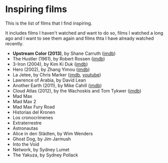 # Inspiring films

This is the list of films that I find inspiring.

It includes films I haven't watched and want to do so, films I watched a long ago and I want to see them again and films thta I have already watched recently.

  * **Upstream Color (2013)**, by Shane Carruth ([imdb](http://www.imdb.com/title/tt2084989/))
  * The Hustler (1961), by Robert Rossen ([imdb](http://www.imdb.com/title/tt0054997))
  * 3-Iron (2004), by Kim Ki Duk ([imdb](http://www.imdb.com/title/tt0423866))
  * Hero (2002), by Zhang Yimou ([imdb](http://www.imdb.com/title/tt0299977))
  * La Jetee, by Chris Marker ([imdb](http://www.imdb.com/title/tt0056119/?ref_=nv_sr_1), [youtube](https://www.youtube.com/watch?v=zKW8kLGJYXg))
  * Lawrence of Arabia, by David Lean
  * Another Earth (2011), by Mike Cahill ([imdb](http://www.imdb.com/title/tt1549572))
  * Cloud Atlas (2012), by the Wachoskis and Tom Tykwer ([imdb](http://www.imdb.com/name/nm0878756))
  * Mad Max
  * Mad Max 2
  * Mad Max Fury Road
  * Historias del Kronen
  * Los cronocrímenes
  * Extraterrestre
  * Astronautas
  * Alice in den Städten, by Wim Wenders
  * Ghost Dog, by Jim Jarmush
  * Into the Void
  * Network, by Sydney Lumet
  * The Yakuza, by Sydney Pollack
